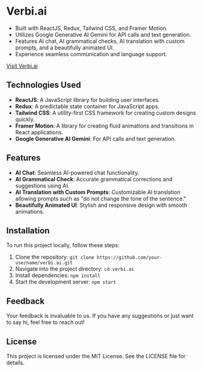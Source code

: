 # Verbi.ai

- Built with ReactJS, Redux, Tailwind CSS, and Framer Motion.
- Utilizes Google Generative AI Gemini for API calls and text generation.
- Features AI chat, AI grammatical checks, AI translation with custom prompts, and a beautifully animated UI.
- Experience seamless communication and language support.

[Visit Verbi.ai](https://www.verbi.ai)

## Technologies Used

- **ReactJS**: A JavaScript library for building user interfaces.
- **Redux**: A predictable state container for JavaScript apps.
- **Tailwind CSS**: A utility-first CSS framework for creating custom designs quickly.
- **Framer Motion**: A library for creating fluid animations and transitions in React applications.
- **Google Generative AI Gemini**: For API calls and text generation.

## Features

- **AI Chat**: Seamless AI-powered chat functionality.
- **AI Grammatical Check**: Accurate grammatical corrections and suggestions using AI.
- **AI Translation with Custom Prompts**: Customizable AI translation allowing prompts such as "do not change the tone of the sentence."
- **Beautifully Animated UI**: Stylish and responsive design with smooth animations.

## Installation

To run this project locally, follow these steps:

1. Clone the repository: `git clone https://github.com/your-username/verbi.ai.git`
2. Navigate into the project directory: `cd verbi.ai`
3. Install dependencies: `npm install`
4. Start the development server: `npm start`

## Feedback

Your feedback is invaluable to us. If you have any suggestions or just want to say hi, feel free to reach out!

## License

This project is licensed under the MIT License. See the LICENSE file for details.